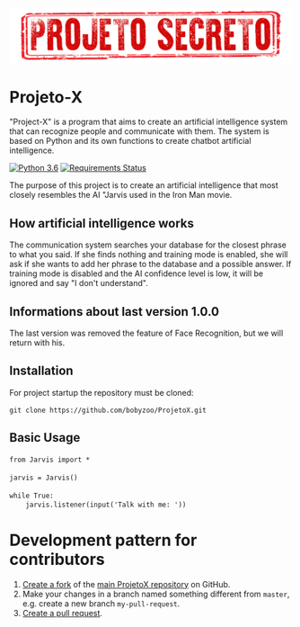 ![ChatterBot: Machine learning in Python](image/projetoX.png)

# Projeto-X


"Project-X" is a program that aims to create an artificial intelligence system that can recognize people and communicate with them.
The system is based on Python and its own functions to create chatbot artificial intelligence.

[![Python 3.6](https://img.shields.io/badge/python-3.6-blue.svg)](https://www.python.org/downloads/release/python-360/)
[![Requirements Status](https://requires.io/github/gunthercox/ChatterBot/requirements.svg?branch=master)](requirements.txt)

The purpose of this project is to create an artificial intelligence that most closely resembles the AI ​"Jarvis used in the Iron Man movie.

## How artificial intelligence works

The communication system searches your database for the closest phrase to what you said. If she finds nothing and training mode is enabled, she will ask if she wants to add her phrase to the database and a possible answer.
If training mode is disabled and the AI ​​confidence level is low, it will be ignored and say "I don't understand".
## Informations about last version 1.0.0
The last version was removed the feature of Face Recognition, but we will return with his. 
## Installation

For project startup the repository must be cloned:

```
git clone https://github.com/bobyzoo/ProjetoX.git
```

## Basic Usage

```
from Jarvis import *

jarvis = Jarvis()

while True:
    jarvis.listener(input('Talk with me: '))
```


# Development pattern for contributors

1. [Create a fork](https://help.github.com/articles/fork-a-repo/) of
   the [main ProjetoX repository](https://github.com/bobyzoo/ProjetoX) on GitHub.
2. Make your changes in a branch named something different from `master`, e.g. create
   a new branch `my-pull-request`.
3. [Create a pull request](https://help.github.com/articles/creating-a-pull-request/).

